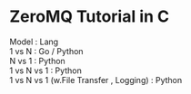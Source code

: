# ZeroMQ Tutorial in C
Model : Lang  
1 vs N : Go / Python  
N vs 1 : Python  
1 vs N vs 1 : Python  
1 vs N vs 1 (w.File Transfer , Logging) : Python  
